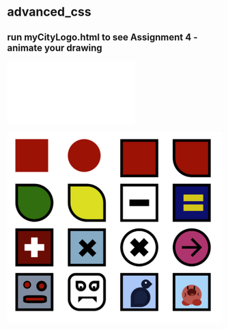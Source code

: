 # advanced_css

## run myCityLogo.html to see Assignment 4 - animate your drawing

![alt text](myCityLogo.html)

![alt text](css1.png)